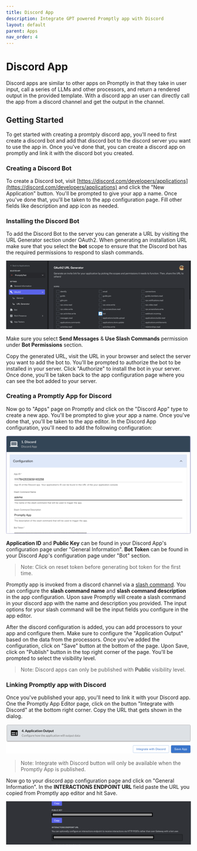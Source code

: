 ```yaml
---
title: Discord App
description: Integrate GPT powered Promptly app with Discord
layout: default
parent: Apps
nav_order: 4
---
```


# Discord App

Discord apps are similar to other apps on Promptly in that they take in user input, call a series of LLMs and other processors, and return a rendered output in the provided template. With a discord app an user can directly call the app from a discord channel and get the output in the channel. 


## Getting Started

To get started with creating a promtply discord app, you'll need to first create a discord bot and add that discord bot to the discord server you want to use the app in. 
Once you've done that, you can create a discord app on promptly and link it with the discord bot you created.

### Creating a Discord Bot

To create a Discord bot, visit [https://discord.com/developers/applications](https://discord.com/developers/applications) and click the "New Application" button. You'll be prompted to give your app a name. Once you've done that, you'll be taken to the app configuration page. Fill other fields like description and app icon as needed.


### Installing the Discord Bot

To add the Discord Bot to the server you can generate a URL by visiting the URL Generator section under OAuth2. When generating an installation URL make sure that you select the **bot** scope to ensure that the Discord bot has the required permissions to respond to slash commands. 

![Discord App OAuth2](/assets/images/discord_app_oauth_url_generator.png)

Make sure you select **Send Messages** & **Use Slash Commands** permission under **Bot Permissions** section.

Copy the generated URL, visit the URL in your browser and select the server you want to add the bot to. You'll be prompted to authorize the bot to be installed in your server. Click "Authorize" to install the bot in your server. Once done, you'll be taken back to the app configuration page where you can see the bot added to your server.

### Creating a Promptly App for Discord

Now go to "Apps" page on Promptly and click on the "Discord App" type to create a new app. You'll be prompted to give your app a name. Once you've done that, you'll be taken to the app editor. In the Discord App configuration, you'll need to add the following configuration:

![Discord App Configuration](/assets/images/discord_app_editor.png)

**Application ID** and **Public Key** can be found in your Discord App's configuration page under "General Information".
**Bot Token** can be found in your Discord App's configuration page under "Bot" section. 
>Note: Click on reset token before generating bot token for the first time.  

Promptly app is invoked from a discord channel via a [slash command](https://support.discord.com/hc/en-us/articles/1500000368501-Slash-Commands-FAQ#:~:text=Slash%20Commands%20are%20the%20new,command%20right%20the%20first%20time.). 
You can configure the **slash command name** and **slash command description** in the app configuration. Upon save Promptly will create a slash command in your discord app with the name and description you provided. The input options for your slash command will be the input fields you configure in the app editor.

After the discord configuration is added, you can add processors to your app and configure them. Make sure to configure the "Application Output" based on the data from the processors. 
Once you've added the configuration, click on "Save" button at the bottom of the page.
Upon Save, click on "Publish" button in the top right corner of the page. You'll be prompted to select the visibility level. 
>Note: Discord apps can only be published with **Public** visibility level.


### Linking Promptly app with Discord

Once you've published your app, you'll need to link it with your Discord app. One the Promptly App Editor page, click on the button "Integrate with Discord" at the bottom right corner. Copy the URL that gets shown in the dialog.

![Discord App Integration](/assets/images/discord_app_integration.png)

>Note: Integrate with Discord button will only be available when the Promptly App is published.

Now go to your discord app configuration page and click on "General Information". In the **INTERACTIONS ENDPOINT URL** field paste the URL you copied from Promptly app editor and hit Save.

![Discord App Interactions Endpoint](/assets/images/discord_app_webhook_config.png)